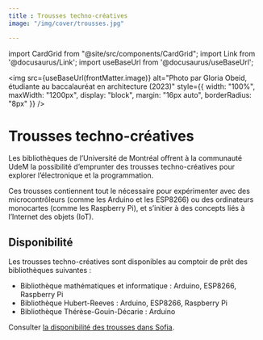 ```yaml
---
title : Trousses techno-créatives
image: "/img/cover/trousses.jpg"

---
```


import CardGrid from "@site/src/components/CardGrid";
import Link from '@docusaurus/Link';
import useBaseUrl from '@docusaurus/useBaseUrl';

<img 
  src={useBaseUrl(frontMatter.image)} 
  alt="Photo par Gloria Obeid, étudiante au baccalauréat en architecture (2023)"
  style={{
    width: "100%",
    maxWidth: "1200px",
    display: "block",
    margin: "16px auto",
    borderRadius: "8px"
  }} 
/>

# Trousses techno-créatives

Les bibliothèques de l’Université de Montréal offrent à la communauté UdeM la possibilité d’emprunter des trousses techno-créatives pour explorer l’électronique et la programmation.

Ces trousses contiennent tout le nécessaire pour expérimenter avec des microcontrôleurs (comme les Arduino et les ESP8266) ou des ordinateurs monocartes (comme les Raspberry Pi), et s’initier à des concepts liés à l’Internet des objets (IoT).

## Disponibilité
Les trousses techno-créatives sont disponibles au comptoir de prêt des bibliothèques suivantes :

- Bibliothèque mathématiques et informatique : Arduino, ESP8266, Raspberry Pi
- Bibliothèque Hubert-Reeves : Arduino, ESP8266, Raspberry Pi
- Bibliothèque Thérèse-Gouin-Décarie : Arduino

Consulter [la disponibilité des trousses dans Sofia](https://umontreal.on.worldcat.org/oclc/1285957249).